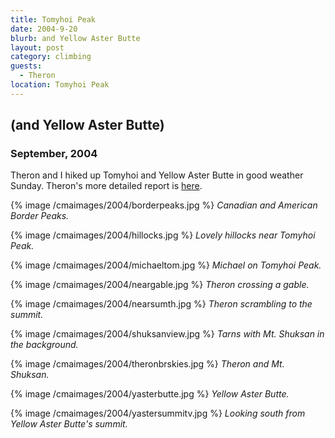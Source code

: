 ```yaml
---
title: Tomyhoi Peak
date: 2004-9-20
blurb: and Yellow Aster Butte
layout: post
category: climbing
guests:
  - Theron
location: Tomyhoi Peak
---
```


<h2>(and Yellow Aster Butte)</h2>
<h3>September, 2004</h3>

<p>
Theron and I hiked up Tomyhoi and Yellow Aster Butte in good weather Sunday.
Theron's more detailed report is <a href="
https://www.theronwelch.com/mountains/pnw/north/tomyhoi/index.htm">here</a>.
</p>

{% image /cmaimages/2004/borderpeaks.jpg %}
<i>Canadian and American Border Peaks.</i>

{% image /cmaimages/2004/hillocks.jpg %}
<i>Lovely hillocks near Tomyhoi Peak.</i>

{% image /cmaimages/2004/michaeltom.jpg %}
<i>Michael on Tomyhoi Peak.</i>

{% image /cmaimages/2004/neargable.jpg %}
<i>Theron crossing a gable.</i>

{% image /cmaimages/2004/nearsumth.jpg %}
<i>Theron scrambling to the summit.</i>

{% image /cmaimages/2004/shuksanview.jpg %}
<i>Tarns with Mt. Shuksan in the background.</i>

{% image /cmaimages/2004/theronbrskies.jpg %}
<i>Theron and Mt. Shuksan.</i>

{% image /cmaimages/2004/yasterbutte.jpg %}
<i>Yellow Aster Butte.</i>

{% image /cmaimages/2004/yastersummitv.jpg %}
<i>Looking south from Yellow Aster Butte's summit.</i>



